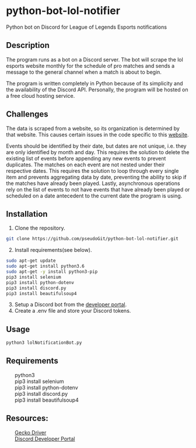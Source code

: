 # python-bot-lol-notifier
Python bot on Discord for League of Legends Esports notifications

## Description
The program runs as a bot on a Discord server. The bot will scrape the lol esports website monthly for the schedule of pro matches and sends a message to the general channel when a match is about to begin.

The program is written completely in Python because of its simplicity and the availability of the Discord API. Personally, the program will be hosted on a free cloud hosting service.

## Challenges
The data is scraped from a website, so its organization is determined by that website. This causes certain issues in the code specific to this [website](https://lolesports.com/schedule?leagues=worlds,lcs,lec,lck,lpl,msi).

Events should be identified by their date, but dates are not unique, i.e. they are only identified by month and day. This requires the solution to delete the existing list of events before appending any new events to prevent duplicates. The matches on each event are not nested under their respective dates. This requires the solution to loop through every single item and prevents aggregating data by date, preventing the ability to skip if the matches have already been played. Lastly, asynchronous operations rely on the list of events to not have events that have already been played or scheduled on a date antecedent to the current date the program is using.

## Installation
1. Clone the repository.
```bash
git clone https://github.com/pseudoGit/python-bot-lol-notifier.git
```
2. Install requirements(see below).
```bash
sudo apt-get update
sudo apt-get install python3.6
sudo apt-get -y install python3-pip
pip3 install selenium
pip3 install python-dotenv
pip3 install discord.py
pip3 install beautifulsoup4
```
3. Setup a Discord bot from the [developer portal](https://discord.com/login?redirect_to=%2Fdevelopers%2Fapplications).
4. Create a .env file and store your Discord tokens.

## Usage
```bash
python3 lolNotificationBot.py
```

## Requirements
<style type="text/css">
 ul {
  list-style-type: none;
 }
</style>
- python3
- pip3 install selenium
- pip3 install python-dotenv
- pip3 install discord.py
- pip3 install beautifulsoup4


## Resources:
- [Gecko Driver](https://github.com/mozilla/geckodriver/releases)
- [Discord Developer Portal](https://discord.com/login?redirect_to=%2Fdevelopers%2Fapplications)